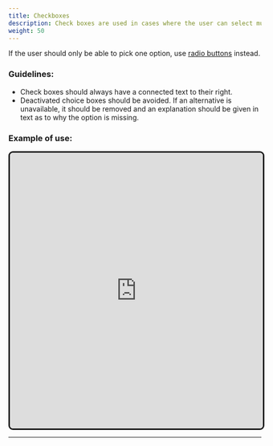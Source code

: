 ```yaml
---
title: Checkboxes
description: Check boxes are used in cases where the user can select multiple alternatives in a list of options.
weight: 50
---
```

If the user should only be able to pick one option, use [radio buttons](../radiobutton/) instead.

### Guidelines:
- Check boxes should always have a connected text to their right. 
- Deactivated choice boxes should be avoided. If an alternative is unavailable, it should be removed and an explanation should be given in text as to why the option is missing. 

### Example of use:

<iframe style="border: 3px solid rgb(0 0 0 / 90%);border-radius: 9px;" width="100%" height="550" src="https://embed.figma.com/proto/b2w3PuS5c0w8vVU3z8KOwp/Altinn-Studio-Komponenter?page-id=7669%3A83879&node-id=8014-10784&node-type=frame&viewport=799%2C642%2C0.27&scaling=scale-down&content-scaling=fixed&embed-host=share" allowfullscreen></iframe>

---